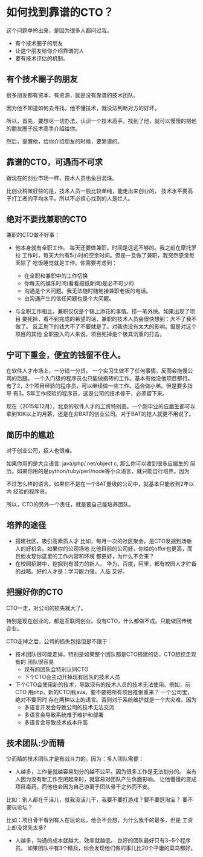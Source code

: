 # 如何找到靠谱的CTO？

这个问题单拎出来，是因为很多人都问过我。

* 有个技术圈子的朋友
* 让这个朋友给你介绍靠谱的人
* 要有技术评估的机制。

## 有个技术圈子的朋友

很多朋友都有资本，有资源，就是没有靠谱的技术团队。

因为他不知道如何去寻找。他不懂技术，就没法判断对方的好坏。

所以，首先，要想尽一切办法，认识一个技术高手。找到了他，就可以慢慢的把他的朋友圈子技术高手介绍给你。

然后，提醒他，给你介绍朋友的时候，要靠谱的。

## 靠谱的CTO，可遇而不可求

跟现在的创业市场一样，技术人员也鱼目混珠。

比创业稍微好些的是，技术人员一般比较单纯，能走出来创业的，
技术水平要高于打工者的平均水平。所以不必担心找到的人是烂人。

## 绝对不要找兼职的CTO

兼职的CTO做不好事：

- 他本身就有全职工作。 每天还要做兼职，时间是远远不够的。我之前在摩托罗拉
工作时，每天大约有5小时的空余时间。但是一旦做了兼职，我突然感觉每天除了
吃饭睡觉就是工作。你需要考虑到：
  - 在全职和兼职中的工作切换
  - 你每天的娱乐时间(看看报纸新闻)是必不可少的
  - 沟通是个大问题。我无法随时随地接兼职老板的电话。
  - 由沟通产生的信任问题也是个大问题。

- 与全职工作相比，兼职仅仅是个锦上添花的事情。捞一笔外快。如果出现了项目
要死掉，看不到完成的希望的话，兼职的技术人员会很快想到：大不了我不做了。
反正剩下的钱大不了不要就是了。对我也没有太大的影响。但是对这个项目的其他
全职投入的人来说，项目死掉是个极其沉重的打击。

## 宁可下重金，便宜的钱留不住人。

在软件人才市场上，一分钱一分货。
一个实习生做不了任何事情，反而会拖慢公司的后腿。
一个入门级的程序员也只能做搬砖的工作。基本有他没他项目都行。
有了2，3个项目经验的程序员，可以继续做一些工作。适合做小弟。但是要多指导
有3，5年工作经验的程序员，这是公司的技术骨干，必须留下来。

现在（2015年12月），北京的软件人才的工资特别高。一个刚毕业的应届生都可以
拿到10K以上的月薪，还是在非BAT的创业公司。对于BAT的抢人就更不用说了。

## 简历中的尴尬

对于创业公司，招人也很难。

如果你用的是大众语言: java/php/.net/object c, 那么你可以收到很多应届生的
简历。如果你用的是python/ruby/perl/node等小众语言，就只能自行培养。因为

不过怎么样的语言，如果你不是在一个BAT量级的公司中，就基本只能收到2年以内
经验的程序员。

所以，CTO的另外一个责任，就是要自己能培养团队。

## 培养的途径

- 搭建社区，吸引高素质人才
  比如，每月一次的社区聚会。是CTO发掘到场新人的好机会。如果你的公司场地
  比他目前的公司好，你给的offer也更高，而且他发现你这里的工作内容和环境
  都更好，为什么不会来？
- 在校园招聘中，挖掘到有潜力的新人。
  华为，百度，阿里，都有校园人才贮备的战略。好的人才是：学习能力强，人品
  又好。


## 把握好你的CTO

CTO一走，对公司的损失就大了。

特别是现在创业的，都是互联网创业。没有CTO，什么都做不成。只能做回传统企业。

CTO走掉之后，公司的损失包括但是不限于：

- 技术团队很可能走掉。特别是如果整个团队都是CTO搭建的话，CTO想挖走现有的
团队很容易
  - 现有的团队会特别认同CTO
  - 下个CTO会主动开掉现有团队的技术人员
- 下个CTO会使用新的技术，导致现有的技术人员的技术无法使用。例如，前CTO
用php，新的CTO用java，要不要把所有项目推倒重来？ 一个公司里，绝对不要同时
存在两种以上的语言。否则对于系统维护就是一个大灾难。因为
  - 多语言开发会导致公司的技术无法交流
  - 多语言会导致系统难于维护和部署
  - 多语言会导致技术成本升高

## 技术团队:少而精

少而精的技术团队才是有战斗力的。因为：多人团队需要：

- 人越多，工作量就越容易划分的越不公平。因为很多工作是无法划分的。
当有人因为没有新工作空闲起来时，就容易对团队产生负面影响。
让他慢慢的变成项目毒药。而他也会因为自己游离于团队骨干之外而不安。

比如：别人都在干活儿，就我没活儿干，我要不要打游戏？要不要逛淘宝？
要不要玩论坛？

比如：项目骨干看到有人在玩论坛，他会不会想，为什么我干的最多，但是
工资上却没领先太多?

- 人越多，沟通的成本就越大，效率就越低。 良好的团队最好只有3~5个程序员。
如果团队中有3个精兵，你会发现他们做的事儿比20个平庸的菜鸟都好。

